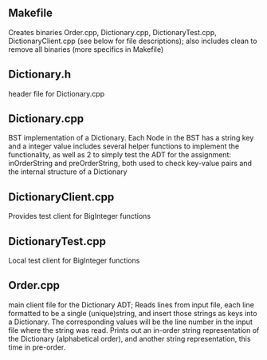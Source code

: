 ## Makefile
Creates binaries Order.cpp, Dictionary.cpp, DictionaryTest.cpp, DictionaryClient.cpp (see below for file descriptions); also includes clean to remove all binaries (more specifics in Makefile)

## Dictionary.h
header file for Dictionary.cpp

## Dictionary.cpp
BST implementation of a Dictionary. Each Node in the BST has a string key and a integer value includes several helper functions to implement the functionality, as well as 2 to simply test the ADT for the assignment: inOrderString and preOrderString, both used to check key-value pairs and the internal structure of a Dictionary
       
## DictionaryClient.cpp
Provides test client for BigInteger functions

## DictionaryTest.cpp
Local test client for BigInteger functions

## Order.cpp
main client file for the Dictionary ADT; Reads lines from input file, each line formatted to be a single (unique)string, and insert those strings as keys into a Dictionary. The corresponding values will be the line number in the input file where the string was read. 
Prints out an in-order string representation of the Dictionary (alphabetical order), and another string representation, this time in pre-order.
